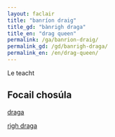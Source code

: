 ```yaml
---
layout: faclair
title: "banríon draig"
title_gd: "bànrigh draga"
title_en: "drag queen"
permalink: /ga/banrion-draig/
permalink_gd: /gd/banrigh-draga/
permalink_en: /en/drag-queen/
---
```


Le teacht

## Focail chosúla

[draga](https://faclair.lgbt/draga)

[rìgh draga](https://faclair.lgbt/righ-draga)